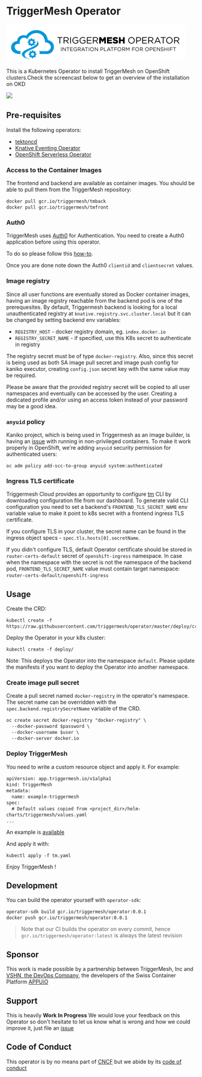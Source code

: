 # TriggerMesh Operator

![TriggerMesh OpenShift Operator](./images/operator.png "TriggerMesh OpenShift Operator")

This is a Kubernetes Operator to install TriggerMesh on OpenShift clusters.Check the screencast below to get an overview of the installation on OKD

[![](https://img.youtube.com/vi/MGsBo2LGdTQ/0.jpg)](https://www.youtube.com/embed/MGsBo2LGdTQ?start=20)

## Pre-requisites

Install the following operators:
- [tektoncd](https://github.com/tektoncd/operator)
- [Knative Eventing Operator](https://operatorhub.io/operator/knative-eventing-operator)
- [OpenShift Serverless Operator](https://github.com/openshift-knative/serverless-operator)

### Access to the Container Images

The frontend and backend are available as container images. You should be able
to pull them from the TriggerMesh repository:

```
docker pull gcr.io/triggermesh/tmback
docker pull gcr.io/triggermesh/tmfront
```

### Auth0

TriggerMesh uses [Auth0](https://auth0.com/) for Authentication. You need to
create a Auth0 application before using this operator.

To do so please follow this [how-to](./auth0.md).

Once you are done note down the Auth0 `clientid` and `clientsecret` values.

### Image registry

Since all user functions are eventually stored as Docker container images,
having an image registry reachable from the backend pod is one of the
prerequesites. By default, Triggermesh backend is looking for a local
unauthenticated registry at `knative.registry.svc.cluster.local` but it can be
changed by setting backend env variables:

- `REGISTRY_HOST` - docker registry domain, eg. `index.docker.io`
- `REGISTRY_SECRET_NAME` - if specified, use this K8s secret to authenticate in
  registry

The registry secret must be of type `docker-registry`. Also, since this secret is being
used as both SA image pull secret and image push config for kaniko executor,
creating `config.json` secret key with the same value may be required.

Please be aware that the provided registry secret will be copied to all user
namespaces and eventually can be accessed by the user. Creating a dedicated
profile and/or using an access token instead of your password may be a good
idea.

### `anyuid` policy

Kaniko project, which is being used in Triggermesh as an image builder, is
having an [issue](https://github.com/GoogleContainerTools/kaniko/issues/105)
with running in non-privileged containers. To make it work properly in
OpenShift, we're adding `anyuid` security permission for authenticated users:

```
oc adm policy add-scc-to-group anyuid system:authenticated
```

### Ingress TLS certificate

Triggermesh Cloud provides an opportunity to configure
[tm](https://github.com/triggermesh/tm) CLI by downloading configuration file
from our dashboard. To generate valid CLI configuration you need to set a
backend's `FRONTEND_TLS_SECRET_NAME` env variable value to make it point to k8s
secret with a frontend ingress TLS certificate.

If you configure TLS in your cluster, the secret name can be found in the
ingress object specs - `spec.tls.hosts[0].secretName`.

If you didn't configure TLS, default Operator certificate should be stored in
`router-certs-default` secret of `openshift-ingress` namespace. In case when the
namespace with the secret is not the namespace of the backend pod,
`FRONTEND_TLS_SECRET_NAME` value must contain target namespace:
`router-certs-default/openshift-ingress`

## Usage

Create the CRD:

```
kubectl create -f https://raw.githubusercontent.com/triggermesh/operator/master/deploy/crds/app_v1alpha1_triggermesh_crd.yaml
```

Deploy the Operator in your k8s cluster:

```
kubectl create -f deploy/
```

Note: This deploys the Operator into the namespace `default`. Please update the
manifests if you want to deploy the Operator into another namespace.

### Create image pull secret

Create a pull secret named `docker-registry` in the operator's namespace. The secret name can be overridden with the `spec.backend.registrySecretName` variable of the CRD.

```
oc create secret docker-registry "docker-registry" \
  --docker-password $password \
  --docker-username $user \
  --docker-server docker.io
```

### Deploy TriggerMesh

You need to write a custom resource object and apply it. For example:

```
apiVersion: app.triggermesh.io/v1alpha1
kind: TriggerMesh
metadata:
  name: example-triggermesh
spec:
  # Default values copied from <project_dir>/helm-charts/triggermesh/values.yaml
...
```

An example is
[available](https://github.com/triggermesh/operator/blob/master/deploy/crds/app_v1alpha1_triggermesh_cr.yaml)

And apply it with:

```
kubectl apply -f tm.yaml
```

Enjoy TriggerMesh !

## Development

You can build the operator yourself with `operator-sdk`:

```
operator-sdk build gcr.io/triggermesh/operator:0.0.1
docker push gcr.io/triggermesh/operator:0.0.1
```

> Note that our CI builds the operator on every commit, hence
> `gcr.io/triggermesh/operator:latest` is always the latest revision

## Sponsor

This work is made possible by a partnership between TriggerMesh, Inc and
[VSHN, the DevOps Company](https://vshn.ch/), the developers of the Swiss
Container Platform [APPUiO](https://www.appuio.ch/)

## Support

This is heavily **Work In Progress** We would love your feedback on this
Operator so don't hesitate to let us know what is wrong and how we could improve
it, just file an [issue](https://github.com/triggermesh/aktion/issues/new)

## Code of Conduct

This operator is by no means part of [CNCF](https://www.cncf.io/) but we abide
by its
[code of conduct](https://github.com/cncf/foundation/blob/master/code-of-conduct.md)

